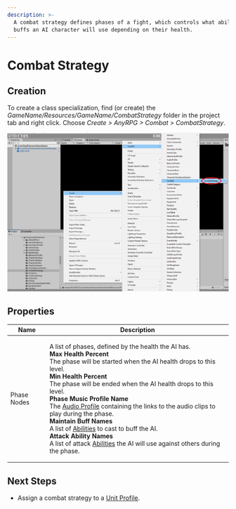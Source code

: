 ```yaml
---
description: >-
  A combat strategy defines phases of a fight, which controls what abilities and
  buffs an AI character will use depending on their health.
---
```


# Combat Strategy

## Creation

To create a class specialization, find (or create) the _GameName/Resources/GameName/CombatStrategy_ folder in the project tab and right click.  Choose _Create > AnyRPG > Combat > CombatStrategy_.

![](<../.gitbook/assets/image (115).png>)

## Properties

| Name        | Description                                                                                                                                                                                                                                                                                                                                                                                                                                                                                                                                                                                                                                                                                                          |
| ----------- | -------------------------------------------------------------------------------------------------------------------------------------------------------------------------------------------------------------------------------------------------------------------------------------------------------------------------------------------------------------------------------------------------------------------------------------------------------------------------------------------------------------------------------------------------------------------------------------------------------------------------------------------------------------------------------------------------------------------- |
| Phase Nodes | <p>A list of phases, defined by the health the AI has.<br><strong>Max Health Percent</strong><br>The phase will be started when the AI health drops to this level.<br><strong>Min Health Percent</strong><br>The phase will be ended when the AI health drops to this level.<br><strong>Phase Music Profile Name</strong><br>The <a href="audio-profile.md">Audio Profile</a> containing the links to the audio clips to play during the phase.<br><strong>Maintain Buff Names</strong><br>A list of <a href="abilities/">Abilities</a> to cast to buff the AI.<br><strong>Attack Ability Names</strong><br>A list of attack <a href="abilities/">Abilities</a> the AI will use against others during the phase.</p> |

## Next Steps

* Assign a combat strategy to a [Unit Profile](unit-profile.md).
